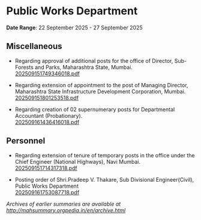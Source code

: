 # Public Works Department

**Date Range**: 22 September 2025 - 27 September 2025


## Miscellaneous
- Regarding approval of additional posts for the office of Director, Sub-Forests and Parks, Maharashtra State, Mumbai.\
  [202509151749346018.pdf](https://gr.maharashtra.gov.in/Site/Upload/Government%20Resolutions/English/202509151749346018.pdf)

- Regarding extension of appointment to the post of Managing Director, Maharashtra State Infrastructure Development Corporation, Mumbai.\
  [202509151801253518.pdf](https://gr.maharashtra.gov.in/Site/Upload/Government%20Resolutions/English/202509151801253518.pdf)

- Regarding creation of 02 supernumerary posts for Departmental Accountant (Probationary).\
  [202509161436416018.pdf](https://gr.maharashtra.gov.in/Site/Upload/Government%20Resolutions/English/202509161436416018.pdf)

## Personnel
- Regarding extension of tenure of temporary posts in the office under the Chief Engineer (National Highways), Navi Mumbai.\
  [202509151714317318.pdf](https://gr.maharashtra.gov.in/Site/Upload/Government%20Resolutions/English/202509151714317318.pdf)

- Posting order of Shri.Pradeep V. Thakare, Sub Divisional Engineer(Civil), Public Works Department\
  [202509161753087718.pdf](https://gr.maharashtra.gov.in/Site/Upload/Government%20Resolutions/English/202509161753087718.pdf)


*Archives of earlier summaries are available at http://mahsummary.orgpedia.in/en/archive.html*